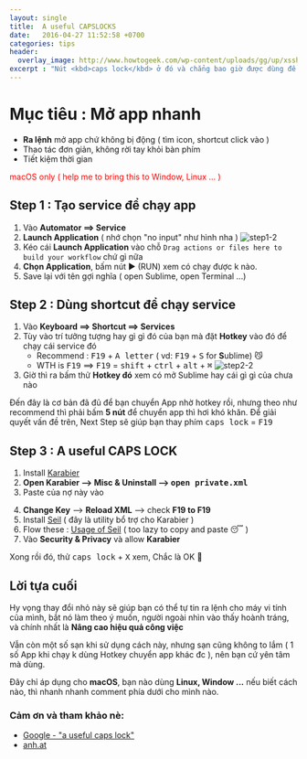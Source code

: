 ```yaml
---
layout: single
title:  A useful CAPSLOCKS
date:   2016-04-27 11:52:58 +0700
categories: tips
header:
  overlay_image: http://www.howtogeek.com/wp-content/uploads/gg/up/xsshot4d0bb21e1804e.jpg.pagespeed.gp+jp+jw+pj+js+rj+rp+rw+ri+cp+md.ic.0fRzh_qKvO.jpg
excerpt : "Nút <kbd>caps lock</kbd> ở đó và chẳng bao giờ được dùng để **CAPS LOCK**, thôi thì customize nó thành gì đó có ích nào."
---
```


# Mục tiêu : Mở app nhanh
- **Ra lệnh** mở app chứ không bị động ( tìm icon, shortcut click vào )
- Thao tác đơn giản, không rời tay khỏi bàn phím
- Tiết kiệm thời gian

<span style="color : red;">macOS only ( help me to bring this to Window, Linux ... )</span>

## Step 1 : Tạo service để chạy app
1. Vào **Automator ==> Service**
2. **Launch Application** ( nhớ chọn "no input" như hình nha )
![step1-2](http://i.imgur.com/d3G4qgl.png)
3. Kéo cái **Launch Application** vào chỗ `Drag actions or files here to build your workflow` chứ gì nữa
4. **Chọn Application**, bấm nút ▶️ (RUN) xem có chạy được k nào.
5. Save lại với tên gợi nghĩa ( open Sublime, open Terminal ...)

## Step 2 : Dùng shortcut để chạy service
1. Vào **Keyboard ==> Shortcut ==> Services**
2. Tùy vào trí tưởng tượng hay gì gì đó của bạn mà đặt **Hotkey** vào đó để chạy cái service đó
    - Recommend : <kbd>F19</kbd> + <kbd>A letter</kbd> ( vd: <kbd>F19</kbd> + <kbd>S</kbd> for **S**ublime)  😼
    - WTH is <kbd>F19</kbd> ==> <kbd>F19</kbd> = <kbd>shift</kbd> + <kbd>ctrl</kbd> + <kbd>alt</kbd> + <kbd>⌘</kbd>
![step2-2](http://i.imgur.com/w9zeL6m.png)
3. Giờ thì ra bấm thử **Hotkey đó** xem có mở Sublime hay cái gì gì của chưa nào

Đến đây là cơ bản đã đủ để bạn chuyển App nhờ hotkey rồi, nhưng theo như recommend thì phải bấm **5 nút** để chuyển app thì hơi khó khăn.
Để giải quyết vấn đề trên, Next Step sẽ giúp bạn thay phím <kbd>caps lock</kbd> = <kbd>F19</kbd>


## Step 3 : A useful CAPS LOCK
1. Install <a href="https://pqrs.org/osx/karabiner/index.html.en" target="_blank">Karabier</a>
2. **Open Karabier --> Misc & Uninstall --> <kbd>open private.xml</kbd>**
3. Paste của nợ này vào
<script src="https://gist.github.com/MeoBeoI/11ec42dd99ca06d40148.js"></script>
4. **Change Key** --> **Reload XML** --> check **F19 to F19**
5. Install <a href="https://pqrs.org/osx/karabiner/seil.html.en" target="_blank">Seil</a> ( đây là utility bổ trợ cho Karabier )
6. Flow these : [Usage of Seil](https://pqrs.org/osx/karabiner/seil.html.en#usage) ( too lazy to copy and paste 😴 )
7. Vào **Security & Privacy** và allow **Karabier**

Xong rồi đó, thử <kbd>caps lock</kbd> + <kbd>X</kbd> xem, Chắc là OK 🌱

## Lời tựa cuối
Hy vọng thay đổi nhỏ này sẽ giúp bạn có thể tự tin ra lệnh cho máy vi tính của mình, bắt nó làm theo ý muốn, người ngoài nhìn vào thấy hoành tráng, và chính nhất là **Nâng cao hiệu quả công việc**

Vẫn còn một số sạn khi sử dụng cách này, nhưng sạn cũng không to lắm ( 1 số App khi chạy k dùng Hotkey chuyển app khác đc ), nên bạn cứ yên tâm mà dùng.

Đây chỉ áp dụng cho **macOS**, bạn nào dùng **Linux, Window ...** nếu biết cách nào, thì nhanh nhanh comment phía dưới cho mình nào.


### Cảm ơn và tham khảo nè:

+ [Google - "a useful caps lock"](https://www.google.com/search?client=safari&amp;rls=en&amp;q=a+useful+caps+lock&amp;ie=UTF-8&amp;oe=UTF-8"target="_blank">)
+ [anh.at](http://anhd.at")

